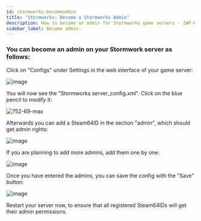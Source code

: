 ```yaml
---
id: stormworks-becomeadmin
title: "Stormworks: Become a Stormworks Admin"
description: How to become an admin for Stormworks game servers - ZAP-Hosting.com documentation 
sidebar_label: Become admin
---
```


### You can become an admin on your Stormwork server as follows:

Click on "Configs" under Settings in the web interface of your game server:

![image](https://user-images.githubusercontent.com/61953937/196054453-3d876819-30e6-4185-8855-3cc6bdfb1781.png)

You will now see the "Stormworks server_config.xml". Click on the blue pencil to modify it:

![752-69-max](https://user-images.githubusercontent.com/61953937/196053602-221845da-dcb8-4d21-8e4d-d78e14081a6f.png)

Afterwards you can add a Steam64ID in the section "admin", which should get admin rights:

![image](https://user-images.githubusercontent.com/61953937/196053677-c8d4cbcf-6379-4a2e-b07f-cb673e00a2d6.png)

If you are planning to add more admins, add them one by one:

![image](https://user-images.githubusercontent.com/61953937/196053706-8771a909-c21a-4bc6-9ef9-a1b544592f0b.png)

Once you have entered the admins, you can save the config with the "Save" button:

![image](https://user-images.githubusercontent.com/61953937/196054457-e3651ffc-d7d5-4d6a-8709-2663971561d0.png)

Restart your server now, to ensure that all registered Steam64IDs will get their admin permissions. 
